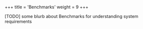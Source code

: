 +++
title = 'Benchmarks'
weight = 9
+++

[TODO] some blurb about Benchmarks for understanding system requirements